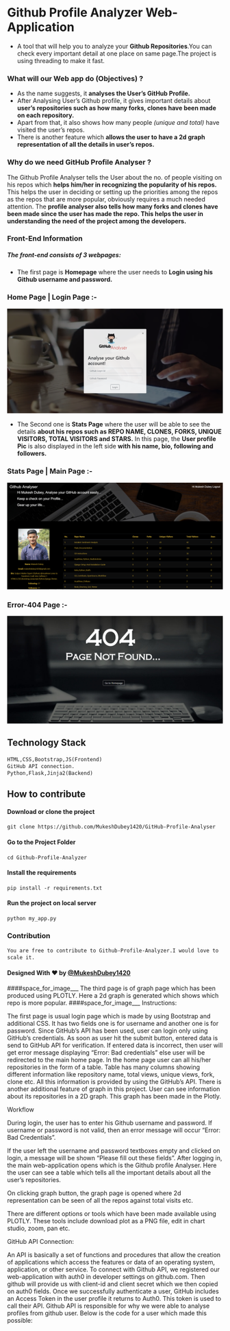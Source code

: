 # Github Profile Analyzer Web-Application

* A tool that will help you to analyze your **Github Repositories**.You can check every important detail at one place on same page.The project is using threading to make it fast.

### What will our Web app do (Objectives) ?
* As the name suggests, it **analyses the User’s GitHub Profile.**
* After Analysing User’s Github profile, it gives important details about **user’s repositories such as how many forks, clones have been made on each repository.**
* Apart from that, it also shows how many people *(unique and total)* have visited the user’s repos.
* There is another feature which **allows the user to have a 2d graph representation of all the details in user’s repos.**

### Why do we need GitHub Profile Analyser ?
The Github Profile Analyser tells the User about the no. of people visiting on his repos which **helps him/her in recognizing the popularity of his repos.** This helps the user in deciding or setting up the priorities among the repos as the repos that are more popular, obviously requires a much needed attention. The **profile analyser also tells how many forks and clones have been made since the user has made the repo. This helps the user in understanding the need of the project among the developers.**


### Front-End Information

##### The front-end consists of 3 webpages:

* The first page is **Homepage** where the user needs to **Login using his Github username and password.**

### Home Page | Login Page :-

![LoginPage](static/images/demo.png)

* The Second one is **Stats Page** where the user will be able to see the details **about his repos such as REPO NAME, CLONES, FORKS, UNIQUE VISITORS, TOTAL VISITORS and STARS.** In this page, the **User profile Pic** is also displayed in the left side **with his name, bio, following and followers.**

### Stats Page | Main Page :-

![MainPage](static/images/profile.png)

### Error-404  Page :-

![ErrorPage](static/images/error.png)

## Technology Stack
	HTML,CSS,Bootstrap,JS(Frontend)
	GitHub API connection.
	Python,Flask,Jinja2(Backend)

## How to contribute
#### Download or clone the project
	git clone https://github.com/MukeshDubey1420/GitHub-Profile-Analyser

#### Go to the Project Folder
	cd Github-Profile-Analyzer

#### Install the requirements
	pip install -r requirements.txt
#### Run the project on local server
	python my_app.py

### Contribution
	You are free to contribute to Github-Profile-Analyzer.I would love to scale it.


#### Designed With :heart: by  [@MukeshDubey1420](https://mukeshdubeyportfolio.netlify.com/   "My PortFolio Link")










####space_for_image___
The third page is of graph page which has been produced using PLOTLY. Here a 2d graph is generated which shows which repo is more popular.
####space_for_image___
Instructions:

The first page is usual login page which is made by using Bootstrap and additional CSS. It has two fields one is for username and another one is for password. Since GitHub’s API has been used, user can login only using GitHub’s credentials.
As soon as user hit the submit button, entered data is send to GitHub API for verification. If entered data is incorrect, then user will get error message displaying “Error: Bad credentials” else user will be redirected to the main home page.
In the home page user can all his/her repositories in the form of a table. Table has many columns showing different information like repository name, total views, unique views, fork, clone etc. All this information is provided by using the GitHub’s API.
There is another additional feature of graph in this project. User can see information about its repositories in a 2D graph. This graph has been made in the Plotly.

Workflow

During login, the user has to enter his Github username and password. If username or password is not valid, then an error message will occur “Error: Bad Credentials”.

If the user left the username and password textboxes empty and clicked on login, a message will be shown “Please fill out these fields”.
After logging in, the main web-application opens which is the Github profile Analyser. Here the user can see a table which tells all the important details about all the user’s repositories.


On clicking graph button, the graph page is opened where 2d representation can be seen of all the repos against total visits etc.

There are different options or tools which have been made available using PLOTLY. These tools include download plot as a PNG file, edit in chart studio, zoom, pan etc.


GitHub API Connection:

An API is basically a set of functions and procedures that allow the creation of applications which access the features or data of an operating system, application, or other service. To connect with Github API, we registered our web-application with auth0 in developer settings on github.com. Then github will provide us with client-id and client secret which we then copied on auth0 fields. Once we successfully authenticate a user, GitHub includes an Access Token in the user profile it returns to Auth0. This token is used to call their API. Github API is responsible for why we were able to analyse profiles from github user. Below is the code for a user which made this possible:
